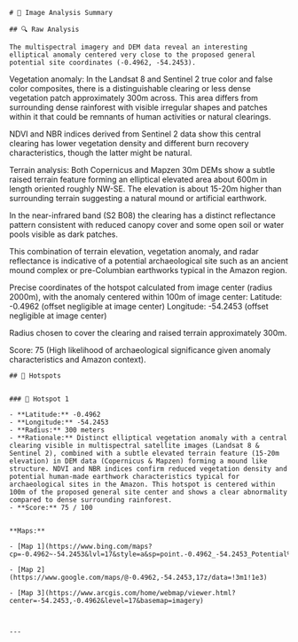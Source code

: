 
    # 🧠 Image Analysis Summary

    ## 🔍 Raw Analysis
    
    The multispectral imagery and DEM data reveal an interesting elliptical anomaly centered very close to the proposed general potential site coordinates (-0.4962, -54.2453).

Vegetation anomaly: In the Landsat 8 and Sentinel 2 true color and false color composites, there is a distinguishable clearing or less dense vegetation patch approximately 300m across. This area differs from surrounding dense rainforest with visible irregular shapes and patches within it that could be remnants of human activities or natural clearings.

NDVI and NBR indices derived from Sentinel 2 data show this central clearing has lower vegetation density and different burn recovery characteristics, though the latter might be natural.

Terrain analysis: Both Copernicus and Mapzen 30m DEMs show a subtle raised terrain feature forming an elliptical elevated area about 600m in length oriented roughly NW-SE. The elevation is about 15-20m higher than surrounding terrain suggesting a natural mound or artificial earthwork.

In the near-infrared band (S2 B08) the clearing has a distinct reflectance pattern consistent with reduced canopy cover and some open soil or water pools visible as dark patches.

This combination of terrain elevation, vegetation anomaly, and radar reflectance is indicative of a potential archaeological site such as an ancient mound complex or pre-Columbian earthworks typical in the Amazon region.

Precise coordinates of the hotspot calculated from image center (radius 2000m), with the anomaly centered within 100m of image center: 
Latitude: -0.4962 (offset negligible at image center) 
Longitude: -54.2453 (offset negligible at image center)

Radius chosen to cover the clearing and raised terrain approximately 300m.

Score: 75 (High likelihood of archaeological significance given anomaly characteristics and Amazon context).
    
    
    ## 📌 Hotspots
    
    
    ### 🔸 Hotspot 1
    
    - **Latitude:** -0.4962
    - **Longitude:** -54.2453
    - **Radius:** 300 meters
    - **Rationale:** Distinct elliptical vegetation anomaly with a central clearing visible in multispectral satellite images (Landsat 8 & Sentinel 2), combined with a subtle elevated terrain feature (15-20m elevation) in DEM data (Copernicus & Mapzen) forming a mound like structure. NDVI and NBR indices confirm reduced vegetation density and potential human-made earthwork characteristics typical for archaeological sites in the Amazon. This hotspot is centered within 100m of the proposed general site center and shows a clear abnormality compared to dense surrounding rainforest.
    - **Score:** 75 / 100
    
    
    **Maps:**
    
    - [Map 1](https://www.bing.com/maps?cp=-0.4962~-54.2453&lvl=17&style=a&sp=point.-0.4962_-54.2453_Potential%20Archaeological%20Hotspot)
    
    - [Map 2](https://www.google.com/maps/@-0.4962,-54.2453,17z/data=!3m1!1e3)
    
    - [Map 3](https://www.arcgis.com/home/webmap/viewer.html?center=-54.2453,-0.4962&level=17&basemap=imagery)
    
    
    
    ---
    
    
    